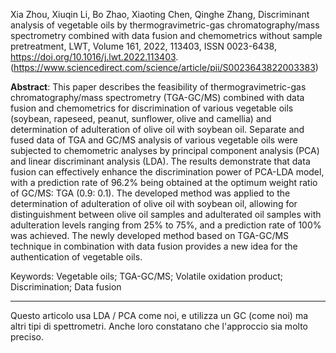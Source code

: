 Xia Zhou, Xiuqin Li, Bo Zhao, Xiaoting Chen, Qinghe Zhang,
Discriminant analysis of vegetable oils by thermogravimetric-gas chromatography/mass spectrometry combined with data fusion and chemometrics without sample pretreatment,
LWT,
Volume 161,
2022,
113403,
ISSN 0023-6438,
https://doi.org/10.1016/j.lwt.2022.113403.
(https://www.sciencedirect.com/science/article/pii/S0023643822003383)

**Abstract**: This paper describes the feasibility of thermogravimetric-gas chromatography/mass spectrometry (TGA-GC/MS) combined with data fusion and chemometrics for discrimination of various vegetable oils (soybean, rapeseed, peanut, sunflower, olive and camellia) and determination of adulteration of olive oil with soybean oil. Separate and fused data of TGA and GC/MS analysis of various vegetable oils were subjected to chemometric analyses by principal component analysis (PCA) and linear discriminant analysis (LDA). The results demonstrate that data fusion can effectively enhance the discrimination power of PCA-LDA model, with a prediction rate of 96.2% being obtained at the optimum weight ratio of GC/MS: TGA (0.9: 0.1). The developed method was applied to the determination of adulteration of olive oil with soybean oil, allowing for distinguishment between olive oil samples and adulterated oil samples with adulteration levels ranging from 25% to 75%, and a prediction rate of 100% was achieved. The newly developed method based on TGA-GC/MS technique in combination with data fusion provides a new idea for the authentication of vegetable oils.


Keywords: Vegetable oils; TGA-GC/MS; Volatile oxidation product; Discrimination; Data fusion

---

Questo articolo usa LDA / PCA come noi, e utilizza un GC (come noi) ma altri tipi di spettrometri. Anche loro constatano che l'approccio sia molto preciso.